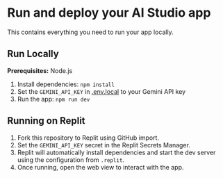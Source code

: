# Run and deploy your AI Studio app

This contains everything you need to run your app locally.

## Run Locally

**Prerequisites:**  Node.js


1. Install dependencies:
   `npm install`
2. Set the `GEMINI_API_KEY` in [.env.local](.env.local) to your Gemini API key
3. Run the app:
   `npm run dev`

## Running on Replit

1. Fork this repository to Replit using GitHub import.
2. Set the `GEMINI_API_KEY` secret in the Replit Secrets Manager.
3. Replit will automatically install dependencies and start the dev server using the configuration from `.replit`.
4. Once running, open the web view to interact with the app.
